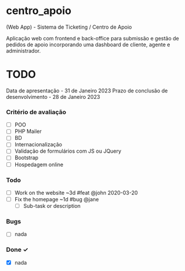 # centro_apoio
(Web App) - Sistema de Ticketing / Centro de Apoio


Aplicação web com frontend e back-office para submissão e gestão de pedidos de apoio incorporando uma dashboard de cliente, agente e administrador.

# TODO

Data de apresentação - 31 de Janeiro 2023
Prazo de conclusão de desenvolvimento - 28 de Janeiro 2023

### Critério de avaliação

- [ ] POO 
- [ ] PHP Mailer 
- [ ] BD
- [ ] Internacionalização
- [ ] Validação de formulários com JS ou JQuery
- [ ] Bootstrap
- [ ] Hospedagem online

### Todo

- [ ] Work on the website ~3d #feat @john 2020-03-20  
- [ ] Fix the homepage ~1d #bug @jane  
  - [ ] Sub-task or description  

### Bugs

- [ ] nada

### Done ✓

- [x] nada 